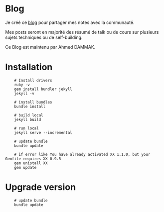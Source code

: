 # Blog
Je créé ce [blog](https://ahdak.github.io/blog/) pour partager mes notes avec la communauté.

Mes posts seront en majorité des résumé de talk ou de cours sur plusieurs sujets techniques ou de self-building.

Ce Blog est maintenu par Ahmed DAMMAK.


# Installation
```shell
    # Install drivers
    ruby -v
    gem install bundler jekyll
    jekyll -v

    # install bundles
    bundle install

    # build local
    jekyll build

    # run local
    jekyll serve --incremental

    # update bundle
    bundle update

    # if error like You have already activated XX 1.1.0, but your Gemfile requires XX 0.9.5
    gem unistall XX
    gem update
```

# Upgrade version
```shell
    # update bundle
    bundle update
```
